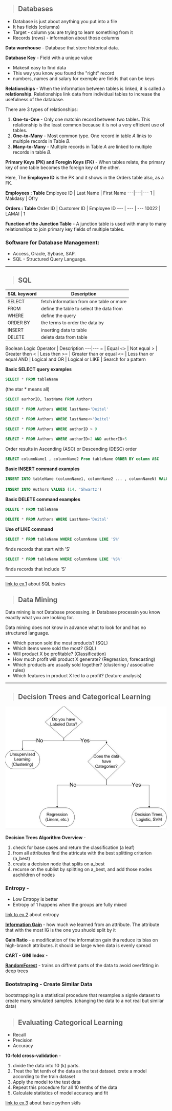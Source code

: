 
> ## Databases
* Database is just about anything you put into a file
* It has fields (columns)
* Target - column you are trying to learn something from it
* Records (rows) - information about those columns

**Data warehouse** - 
Database that store historical data.

**Database Key** - Field with a unique value
* Makesit easy to find data
* This way you know you found the "right" record
* numbers, names and salary for exemple are fields that can be keys

**Relationships** - When the information between tables is linked, it is called a **relationship**. Relationships link data from individual tables to increase the usefulness of the database.


There are 3 types of relationships:
1. **One-to-One** - Only one matchin record between two tables. This relationship is the least common because it is not a very efficient use of tables.
2. **One-to-Many** - Most common type. One record in table *A* links to multiple records in Table *B*.
3. **Many-to-Many** - Multiple records in Table *A* are linked to multiple records in table *B*.


**Primary Keys (PK) and Foregin Keys (FK)** - When tables relate, the primary key of one table becomes the foreign key of the other.

Here, The **Employee ID** is the PK and it shows in the Orders table also, as a FK.

**Employees : Table**
Employee ID | Last Name | First Name
---|---|---
1 | Makdasy | Ofry

**Orders : Table**
Order ID | Customer ID | Employee ID
--- | --- | ---
10022 | LAMAI | 1

**Function of the Junction Table** - A junction table is used with many to many relationships to join primary key fields of multiple tables.

### Software for Database Management:

* Access, Oracle, Sybase, SAP.
* SQL - Structured Query Language.

<hr>

> ## SQL

SQL keyword | Description
--|--
SELECT | fetch information from one table or more
FROM | define the table to select the data from
WHERE | define the query
ORDER BY | the terms to order the data by
INSERT | inserting data to table
DELETE | delete data from table

Boolean Logic
Operator | Description
---|---
= | Equal
<> | Not equal
\> | Greater then
< | Less then
\>= | Greater than or equal
<= | Less than or equal
AND | Logical and
OR | Logical or
LIKE | Search for a pattern

**Basic SELECT query examples**
```SQL
SELECT * FROM tableName
```
(the star * means all)

```SQL
SELECT aurhorID, lastName FROM Authors
```
```SQL
SELECT * FROM Authors WHERE lastName='Deitel'
```
```SQL
SELECT * FROM Authors WHERE lastName<>'Deitel'
```
```SQL
SELECT * FROM Authors WHERE authorID > 9
```
```SQL
SELECT * FROM Authors WHERE authorID>2 AND authorID<5
```

Order results in Ascending (ASC) or Descending (DESC) order
```SQL
SELECT columnName1 , columnName2 From tableName ORDER BY column ASC
```

**Basic INSERT command examples**
```sql
INSERT INTO tableName (columnName1, columnName2 ... , columnNameN) VALUES (value1, value2 ... , valueN)

INSERT INTO Authors VALUES (14, 'Shwartz')
```

**Basic DELETE command examples**
```sql
DELETE * FROM tableName
```
```sql
DELETE * FROM Authors WHERE LastName='Deital'
```
**Use of LIKE command**
```sql
SELECT * FROM tableName WHERE columnName LIKE 'S%'
```
finds records that start with 'S'
```sql
SELECT * FROM tableName WHERE columnName LIKE '%S%'
```
finds records that include 'S'

<hr>

[link to ex.1](../../ex/ex1/ex1.md) about SQL basics


> ## Data Mining
Data mining is not Database processing. in Database processin you know exactly what you are looking for.

Data mining does not know in advance what to look for and has no structured language.
* Which person sold the most products? (SQL)
* Which items were sold the most? (SQL)
* Will product X be profitable? (Classification)
* How much profit will product X generate? (Regression, forecasting)
* Which products are usually sold together? (clustering / associative rules)
* Which features in product X led to a profit? (feature analysis)

<hr>

> ## Decision Trees and Categorical Learning


![Three Possibilities](Three_Possibilities.png)


**Decision Trees Algorithm Overview** - 
1. check for base cases and return the classification (a leaf)
2. from all attributes find the attricute with the best splitting criterion (a_best)
3. create a decision node that splits on a_best
4. recurse on the sublist by splitting on a_best, and add those nodes aschildren of nodes

### **Entropy** - 
* Low Entropy is better
* Entropy of 1 happens when the groups are fully mixed

[link to ex.2](../../ex/ex2/ex2.md) about entropy

[**Information Gain**](./Golf.xlsx) - how much we learned from an attribute. The attribute that with the most IG is the one you shuold split by it

**Gain Ratio** - a modification of the information gain tha reduce its bias on high-branch attributes. it should be large when data is evenly spread

**CART - GINI Index** - 

[**RandomForest**](https://en.wikipedia.org/wiki/Random_forest) - trains on diffrent parts of the data to avoid overfitting in deep trees

### Bootstraping - Create Similar Data
bootstrapping is a statistical procedure that resamples a signle dataset to create many simulated samples. (changing the data to a not real but similar data)


> ## Evaluating Categorical Learning

* Recall
* Precision
* Accuracy

**10-fold cross-validation** -
1. divide the data into 10 (k) parts.
2. Treat the 1st tenth of the data as the test dataset. crete a model according to the train dataset
3. Apply the model to the test data 
4. Repeat this procedure for all 10 tenths of the data
5. Calculate statistics of model accuracy and fit 



[link to ex.3](../../ex/ex2/ex2.md) about basic python skils










